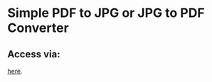 # Simple PDF to JPG or JPG to PDF Converter

## Access via:

<a href="https://phuahjinwei.github.io/JPG-PDF/">here</a>.
